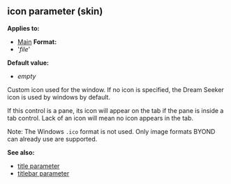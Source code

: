 ## icon parameter (skin)

<!-- -->
**Applies to:**
+   [Main](/ref/%7Bskin%7D/control/main.md) <!-- -->
**Format:**
+   \'*file*\'
<!-- -->
**Default value:**
+   *empty*


Custom icon used for the window. If no icon is specified, the
Dream Seeker icon is used by windows by default. 

If this
control is a pane, its icon will appear on the tab if the pane is inside
a tab control. Lack of an icon will mean no icon appears in the tab.


Note: The Windows `.ico` format is not used. Only image formats
BYOND can already use are supported.

**See also:**
+   [title parameter](/ref/%7Bskin%7D/param/title.md) 
+   [titlebar parameter](/ref/%7Bskin%7D/param/titlebar.md) 